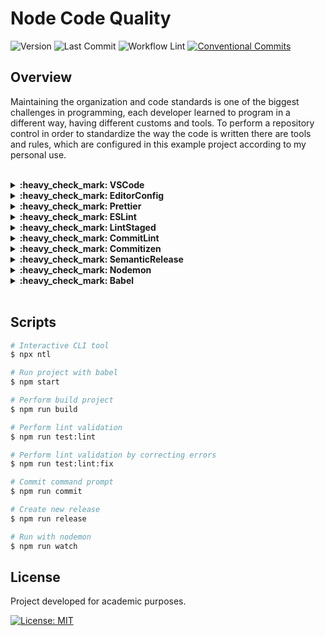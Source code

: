 # Node Code Quality

![Version](https://img.shields.io/github/package-json/v/guiigos/node-repository-quality)
![Last Commit](https://img.shields.io/github/last-commit/guiigos/node-repository-quality)
![Workflow Lint](https://github.com/guiigos/node-repository-quality/actions/workflows/lint.yml/badge.svg)
[![Conventional Commits][conventional-commits-image]][conventional-commits-url]

[conventional-commits-image]: https://img.shields.io/badge/Conventional%20Commits-1.0.0-yellow
[conventional-commits-url]: https://conventionalcommits.org

## Overview

Maintaining the organization and code standards is one of the biggest challenges in programming, each developer learned to program in a different way, having different customs and tools. To perform a repository control in order to standardize the way the code is written there are tools and rules, which are configured in this example project according to my personal use.

<br>
<details>
  <summary>
    <strong>:heavy_check_mark: VSCode</strong>
  </summary>
  <br>

[`extensions.json`](/.vscode/extensions.json)<br>
[`settings.json`](/.vscode/settings.json)<br>

One of the most used editors today, it allows the automation of the code quality structure, facilitating the processes defined with the tool's plugins. For the settings to work correctly, all the plugins requested below must be installed.

- [**EditorConfig**](https://marketplace.visualstudio.com/items?itemName=EditorConfig.EditorConfig)
- [**Prettier**](https://marketplace.visualstudio.com/items?itemName=esbenp.prettier-vscode)
- [**ESLint**](https://marketplace.visualstudio.com/items?itemName=dbaeumer.vscode-eslint)

</details>

<details>
  <summary>
    <strong>:heavy_check_mark: EditorConfig</strong>
  </summary>
  <br>

[**Documentation**](https://editorconfig.org/)

Tool that standardizes settings between code editors, helping to maintain the standard among developers working with different editors. It basically consists of the standardization of spacing of code identification, coding of files, other standards that may differ among editors.

[`.editorconfig`](/.editorconfig)

```yml
root = true

[*]
charset = utf-8
end_of_line = lf
indent_size = 2
indent_style = space
insert_final_newline = true
trim_trailing_whitespace = true

[*.md]
trim_trailing_whitespace = false

[{Makefile,**.mk}]
indent_style = tab
```

</details>

<details>
  <summary>
    <strong>:heavy_check_mark: Prettier</strong>
  </summary>
  <br>

[**Documentation**](https://prettier.io/)

```bash
$ npm install --save-dev prettier
```

Tool that complements the formatting of codes, being opinionated. It supports several different languages ​​and can automate code formatting automatically when saving. The main settings we use are the validation of quotation marks, number of characters per line and other settings that it makes available.

[`.prettierrc`](/.prettierrc)

```json
{
  "semi": true,
  "singleQuote": true,
  "trailingComma": "es5",
  "printWidth": 100
}
```

</details>

<details>
  <summary>
    <strong>:heavy_check_mark: ESLint</strong>
  </summary>
  <br>

[**Documentation**](https://eslint.org/)

It is a code analysis tool, to identify patterns that do not match the styleguide being used. It is complemented with the previous configurations, allowing the creation of rules related to coding.

```bash
$ npm install --save-dev eslint-plugin-prettier
$ npm install --save-dev eslint-config-prettier
$ npx eslint --init
```

- **How would you like to use ESLint?** - _`To check syntax, find problems, and enforce code style`_
- **What type of modules does your project use?** - _`JavaScript modules`_
- **Which framework does your project use?** - _`None of these`_
- **Does your project use TypeScript?** - _`No`_
- **Where does your code run?** - _`Node`_
- **How would you like to define a style for your project?** - _`Use a popular style guide`_
- **Which style guide do you want to follow?** - _`Airbnb`_
- **What format do you want your config file to be in?** - _`JSON`_
- **Would you like to install them now with npm?** - _`Yes`_

[`.eslintrc`](/.eslintrc)

```json
{
  "env": {
    "es2021": true,
    "node": true
  },
  "extends": ["airbnb-base", "prettier"],
  "parserOptions": {
    "ecmaVersion": 12,
    "sourceType": "module"
  },
  "plugins": ["prettier"],
  "rules": {
    "prettier/prettier": ["error"]
  }
}
```

[`package.json`](/package.json)

```json
"scripts": {
  "test:lint": "eslint src --ext .js",
  "test:lint:fix": "npm run test:lint -- --fix"
}
```

</details>

<details>
  <summary>
    <strong>:heavy_check_mark: LintStaged</strong>
  </summary>
  <br>

[**Documentation**](https://github.com/okonet/lint-staged)

Tool that runs commands for code lint only on files that will be added at commit. It makes it easy to test only files that are being worked on. This tool must be installed together with a git hook command tool.

```bash
$ npm install --save-dev husky
$ npm install --save-dev lint-staged
```

[`pre-commit`](/.husky/pre-commit)

```sh
#!/bin/sh
. "$(dirname "$0")/_/husky.sh"

npx --no-install lint-staged --quiet --allow-empty --no-stash
```

[`package.json`](/package.json)

```json
"lint-staged": {
  "src/**/*.js": [
    "eslint --fix",
    "prettier --write"
  ]
}
```

</details>

<details>
  <summary>
    <strong>:heavy_check_mark: CommitLint</strong>
  </summary>
  <br>

[**Documentation**](https://commitlint.js.org/)

```bash
$ npm install --save-dev @commitlint/{config-conventional,cli}
```

The standardization of commits messages is important to maintain a consistent view of the changes made, avoiding messages with little information and without content.

[`.commitlintrc`](/.commitlintrc)

```json
{
  "extends": ["@commitlint/config-conventional"]
}
```

[`commit-msg`](/.husky/commit-msg)

```sh
#!/bin/sh
. "$(dirname "$0")/_/husky.sh"

npx --no-install commitlint --edit $1
```

</details>

<details>
  <summary>
    <strong>:heavy_check_mark: Commitizen</strong>
  </summary>
  <br>

[**Documentation**](http://commitizen.github.io/cz-cli/)

```bash
$ npm install --save-dev commitizen
$ npm install --save-dev cz-conventional-changelog
```

Tool that makes it easy to write commit messages following the informed pattern. It is presented in the form of a command prompt, requesting the information that composes the message.

[`package.json`](/package.json)

```json
"scripts": {
  "commit": "cz"
},
"config": {
  "commitizen": {
    "path": "cz-conventional-changelog"
  }
}
```

</details>

<details>
  <summary>
    <strong>:heavy_check_mark: SemanticRelease</strong>
  </summary>
  <br>

[**Documentation**](https://semantic-release.gitbook.io/semantic-release/)

```bash
$ npm i --save-dev @semantic-release/{npm,git,github,changelog,commit-analyzer,release-notes-generator}
```

Fully automated version package generator, adding version according to [semver](https://semver.org/). It also generates the application changelog based on the commits made in the current version. Facilitates the process of creating a new application distribution. There are several configurations that can be used in this tool, the simplest ones are applied to this repository.

[`.releaserc`](./.releaserc)

```json
{
  "plugins": [
    "@semantic-release/github",
    "@semantic-release/changelog",
    "@semantic-release/commit-analyzer",
    "@semantic-release/release-notes-generator",
    [
      "@semantic-release/npm",
      {
        "npmPublish": false
      }
    ],
    [
      "@semantic-release/git",
      {
        "assets": ["package.json", "CHANGELOG.md"],
        "message": "chore(release): ${nextRelease.version} [skip ci]"
      }
    ]
  ],
  "branches": ["main"]
}
```

[`Makefile`](./Makefile)

```mk
include .env

release:
	GITHUB_TOKEN=${GH_TOKEN} npx semantic-release --no-ci
```

[`package.json`](./package.json)

```json
"scripts": {
  "release": "make release"
}
```

</details>

<details>
  <summary>
    <strong>:heavy_check_mark: Nodemon</strong>
  </summary>
  <br>

[**Documentation**](https://nodemon.io/)

```bash
$ npm install --save-dev nodemon
```

Nodemon is a utility that will monitor for any changes in your source and automatically restart your server. Perfect for development.

[`package.json`](./package.json)

```json
"scripts": {
  "watch": "nodemon src"
}
```

</details>

<details>
  <summary>
    <strong>:heavy_check_mark: Babel</strong>
  </summary>
  <br>

[**Documentation**](https://babeljs.io/)

```bash
$ npm install --save-dev @babel/cli @babel/core @babel/node @babel/preset-env
```

Babel é utilizado para auxiliar na utilização de código mais recente sem a necessidade me monitorar a compatibilidade com o ambiente que o código irá rodar.

[`package.json`](./package.json)

```json
"scripts": {
  "start": "babel-node src",
  "build": "babel src --out-dir dist",
  "watch": "nodemon --exec babel-node src"
}
```

[`.babelrc`](./.babelrc)

```json
{
  "presets": ["@babel/preset-env"],
  "plugins": []
}
```

</details>
<br>

## Scripts

```bash
# Interactive CLI tool
$ npx ntl
```

```bash
# Run project with babel
$ npm start

# Perform build project
$ npm run build

# Perform lint validation
$ npm run test:lint

# Perform lint validation by correcting errors
$ npm run test:lint:fix

# Commit command prompt
$ npm run commit

# Create new release
$ npm run release

# Run with nodemon
$ npm run watch
```

## License

Project developed for academic purposes.

[![License: MIT](https://img.shields.io/github/license/guiigos/node-repository-quality)](./LICENSE)
